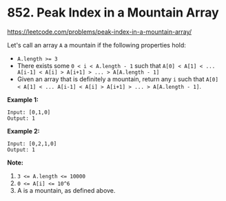 # 852. Peak Index in a Mountain Array

https://leetcode.com/problems/peak-index-in-a-mountain-array/

Let's call an array `A` a mountain if the following properties hold:

- `A.length >= 3`
- There exists some `0 < i < A.length - 1` such that `A[0] < A[1] < ... A[i-1] < A[i] > A[i+1] > ... > A[A.length - 1]`
- Given an array that is definitely a mountain, return any `i` such that `A[0] < A[1] < ... A[i-1] < A[i] > A[i+1] > ... > A[A.length - 1]`.

**Example 1:**

```
Input: [0,1,0]
Output: 1
```

**Example 2:**

```
Input: [0,2,1,0]
Output: 1
```

**Note:**

1. `3 <= A.length <= 10000`
2. `0 <= A[i] <= 10^6`
3. A is a mountain, as defined above.

